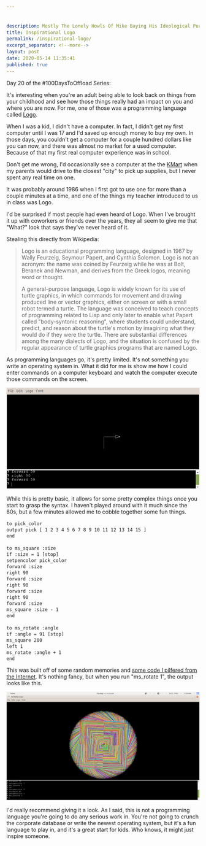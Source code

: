 ```yaml
---


description: Mostly The Lonely Howls Of Mike Baying His Ideological Purity At The Moon
title: Inspirational Logo
permalink: /inspirational-logo/
excerpt_separator: <!--more-->
layout: post
date: 2020-05-14 11:35:41
published: true
---
```


Day 20 of the #100DaysToOffload Series:

It's interesting when you're an adult being able to look back on things from your childhood and see how those things really had an impact on you and where you are now. For me, one of those was a programming language called [Logo](https://en.wikipedia.org/wiki/Logo_\(programming_language\)).

<!--more-->

When I was a kid, I didn't have a computer. In fact, I didn't get my first computer until I was 17 and I'd saved up enough money to buy my own. In those days, you couldn't get a computer for a couple hundred dollars like you can now, and there was almost no market for a used computer. Because of that my first real computer experience was in school.

Don't get me wrong, I'd occasionally see a computer at the the [KMart](https://www.kmart.com) when my parents would drive to the closest "city" to pick up supplies, but I never spent any real time on one.

It was probably around 1986 when I first got to use one for more than a couple minutes at a time, and one of the things my teacher introduced to us in class was Logo.

I'd be surprised if most people had even heard of Logo. When I've brought it up with coworkers or friends over the years, they all seem to give me that "What?" look that says they've never heard of it.

Stealing this directly from Wikipedia:

>Logo is an educational programming language, designed in 1967 by Wally Feurzeig, Seymour Papert, and Cynthia Solomon. Logo is not an acronym: the name was coined by Feurzeig while he was at Bolt, Beranek and Newman, and derives from the Greek logos, meaning word or thought.
>
>A general-purpose language, Logo is widely known for its use of turtle graphics, in which commands for movement and drawing produced line or vector graphics, either on screen or with a small robot termed a turtle. The language was conceived to teach concepts of programming related to Lisp and only later to enable what Papert called "body-syntonic reasoning", where students could understand, predict, and reason about the turtle's motion by imagining what they would do if they were the turtle. There are substantial differences among the many dialects of Logo, and the situation is confused by the regular appearance of turtle graphics programs that are named Logo.

As programming languages go, it's pretty limited. It's not something you write an operating system in. What it did for me is show me how I could enter commands on a computer keyboard and watch the computer execute those commands on the screen.

![](/assets/images/pz5H6cD.png)

While this is pretty basic, it allows for some pretty complex things once you start to grasp the syntax. I haven't played around with it much since the 80s, but a few minutes allowed me to cobble together some fun things.

```
to pick_color
output pick [ 1 2 3 4 5 6 7 8 9 10 11 12 13 14 15 ]
end

to ms_square :size
if :size = 1 [stop]
setpencolor pick_color
forward :size
right 90
forward :size
right 90
forward :size
right 90
forward :size
ms_square :size - 1
end

to ms_rotate :angle
if :angle = 91 [stop]
ms_square 200
left 1
ms_rotate :angle + 1
end
```

This was built off of some random memories and [some code I pilfered from the Internet](https://linuxgazette.net/167/silva.html). It's nothing fancy, but when you run "ms_rotate 1", the output looks like this.

![](/assets/images/bbCUBT5.png)

I'd really recommend giving it a look. As I said, this is not a programming language you're going to do any serious work in. You're not going to crunch the corporate database or write the newest operating system, but it's a fun language to play in, and it's a great start for kids. Who knows, it might just inspire someone.

